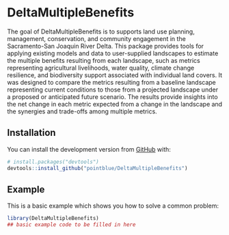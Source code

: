 
<!-- README.md is generated from README.Rmd. Please edit that file -->

# DeltaMultipleBenefits

<!-- badges: start -->
<!-- badges: end -->

The goal of DeltaMultipleBenefits is to supports land use planning,
management, conservation, and community engagement in the Sacramento-San
Joaquin River Delta. This package provides tools for applying existing
models and data to user-supplied landscapes to estimate the multiple
benefits resulting from each landscape, such as metrics representing
agricultural livelihoods, water quality, climate change resilience, and
biodiversity support associated with individual land covers. It was
designed to compare the metrics resulting from a baseline landscape
representing current conditions to those from a projected landscape
under a proposed or anticipated future scenario. The results provide
insights into the net change in each metric expected from a change in
the landscape and the synergies and trade-offs among multiple metrics.

## Installation

<!--You can install the released version of DeltaMultipleBenefits from [CRAN](https://CRAN.R-project.org) with:

``` r
install.packages("DeltaMultipleBenefits")
```

And the development version from [GitHub](https://github.com/) with:-->

You can install the development version from
[GitHub](https://github.com/) with:

``` r
# install.packages("devtools")
devtools::install_github("pointblue/DeltaMultipleBenefits")
```

## Example

This is a basic example which shows you how to solve a common problem:

``` r
library(DeltaMultipleBenefits)
## basic example code to be filled in here
```

<!--What is special about using `README.Rmd` instead of just `README.md`? You can include R chunks like so:


```r
summary(cars)
#>      speed           dist       
#>  Min.   : 4.0   Min.   :  2.00  
#>  1st Qu.:12.0   1st Qu.: 26.00  
#>  Median :15.0   Median : 36.00  
#>  Mean   :15.4   Mean   : 42.98  
#>  3rd Qu.:19.0   3rd Qu.: 56.00  
#>  Max.   :25.0   Max.   :120.00
```

You'll still need to render `README.Rmd` regularly, to keep `README.md` up-to-date. `devtools::build_readme()` is handy for this. You could also use GitHub Actions to re-render `README.Rmd` every time you push. An example workflow can be found here: <https://github.com/r-lib/actions/tree/master/examples>.

You can also embed plots, for example:

<img src="man/figures/README-pressure-1.png" width="100%" />

In that case, don't forget to commit and push the resulting figure files, so they display on GitHub and CRAN.-->
